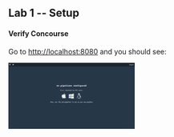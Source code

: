 ## Lab 1 -- Setup

#### Verify Concourse

Go to [http://localhost:8080](http://localhost:8080) and you should see:

<img src="resources/lab1-verification.png" width="50%"></img>
